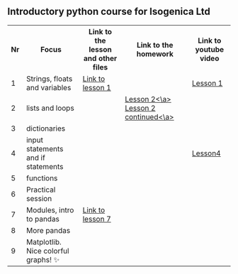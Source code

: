 ## Introductory python course for Isogenica Ltd ##
<table>
  <tr>
    <th>Nr</th>
    <th>Focus</th>
    <th>Link to the lesson and other files</th>
    <th>Link to the homework</th>
    <th>Link to youtube video</th>
  </tr>
  <tr>
    <td>1</td>
    <td>Strings, floats and variables</td>
    <td><a href="https://github.com/isgcodingclub/isg_python_course/blob/58bbce723fe17f17541fa652c1fd35e2b0a75366/jupyter_notebooks/Python_lesson_1.ipynb"> Link to lesson 1</a></td>
    <td></td>
    <td><a href = "https://youtu.be/aUl_uJUXr70">Lesson 1</a></td>
  </tr>
  <tr>
    <td>2</td>
    <td>lists and loops</td>
    <td></td>
    <td><a href = "https://youtu.be/uSVAD1hB6nc"> Lesson 2<\a>
    <a href = "https://youtu.be/cqlBT3wEBes"> Lesson 2 continued<\a></td>
    <td></td>
  </tr>
  <tr>
    <td>3</td>
    <td>dictionaries</td>
    <td></td>
    <td></td>
    <td></td>
  </tr>
  <tr>
    <td>4</td>
    <td>input statements and if statements</td>
    <td></td>
    <td></td>
    <td><a href="https://youtu.be/uyTVgs6uqd8"> Lesson4 </a></td>
  </tr>
  <tr>
    <td>5</td>
    <td>functions</td>
    <td></td>
    <td></td>
    <td></td>
  </tr>
  <tr>
    <td>6</td>
    <td>Practical session</td>
    <td></td>
    <td></td>
    <td></td>
  </tr>
  <tr>
    <td>7</td>
    <td>Modules, intro to pandas</td>
    <td><a href = "https://github.com/isgcodingclub/isg_python_course/blob/46dae8ef51c4903afca65a2abdb37f4847454882/jupyter_notebooks/lesson_7.ipynb">Link to lesson 7</a></td>
    <td></td>
    <td></td>
  </tr>
  <tr>
    <td>8</td>
    <td>More pandas</td>
    <td></td>
    <td></td>
    <td></td>
  </tr>
  <tr>
    <td>9</td>
    <td>Matplotlib. Nice colorful graphs! ✨ </td>
    <td></td>
    <td></td>
    <td></td>
  </tr>
</table>

